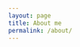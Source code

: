 ```yaml
---
layout: page
title: About me
permalink: /about/
---
```


<!-- Introduce yourself here... so people will know who you are and what you do.. blah..blah..blah.. -->
